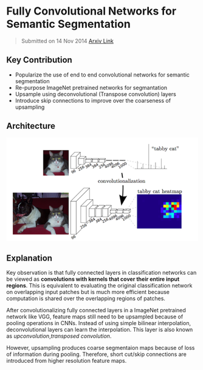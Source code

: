 # Fully Convolutional Networks for Semantic Segmentation
>Submitted on 14 Nov 2014
>[Arxiv Link](https://arxiv.org/abs/1411.4038)

## Key Contribution
- Popularize the use of end to end convolutional networks for semantic segmentation
- Re-purpose ImageNet pretrained networks for segmantation
- Upsample using deconvolutional (Transpose convolution) layers
- Introduce skip connections to improve over the coarseness of upsampling

## Architecture
![Fully connected layers as a convolution](images/fcn_architecture.png)

## Explanation
Key observation is that fully connected layers in classification networks can be viewed as **convolutions with kernels that cover their entire input regions**. This is equivalent to evaluating the original classification network on overlapping input patches but is much more efficient because computation is shared over the overlapping regions of patches.

After convolutionalizing fully connected layers in a ImageNet pretrained network like VGG, feature maps still need to be upsampled because of pooling operations in CNNs. Instead of using simple bilinear interpolation, deconvolutional layers can learn the interpolation. This layer is also known as *upconvolution*,*transposed convolution*.

However, upsampling produces coarse segmentaion maps because of loss of information during pooling. Therefore, short cut/skip connections are introduced from higher resolution feature maps.